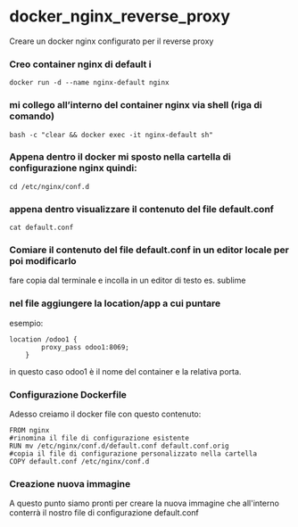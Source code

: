 # docker_nginx_reverse_proxy
Creare un docker nginx configurato per il reverse proxy



### Creo container nginx di default i
```
docker run -d --name nginx-default nginx
```

### mi collego all’interno del container nginx via shell (riga di comando)

```
bash -c "clear && docker exec -it nginx-default sh"
```

### Appena dentro il docker mi sposto nella cartella di configurazione nginx quindi:
```
cd /etc/nginx/conf.d
```

### appena dentro visualizzare il contenuto del file default.conf
```
cat default.conf
```

### Comiare il contenuto del file default.conf in un editor locale per poi modificarlo

fare copia dal terminale e incolla in un editor di testo es. sublime

### nel file aggiungere la location/app a cui puntare

esempio:

```
location /odoo1 {
        proxy_pass odoo1:8069;
    }
```
in questo caso odoo1 è il nome del container e la relativa porta.

### Configurazione Dockerfile
Adesso creiamo il docker file con questo contenuto:

```
FROM nginx
#rinomina il file di configurazione esistente
RUN mv /etc/nginx/conf.d/default.conf default.conf.orig
#copia il file di configurazione personalizzato nella cartella
COPY default.conf /etc/nginx/conf.d
```

### Creazione nuova immagine
A questo punto siamo pronti per creare la nuova immagine che all'interno
conterrà il nostro file di configurazione default.conf





  

